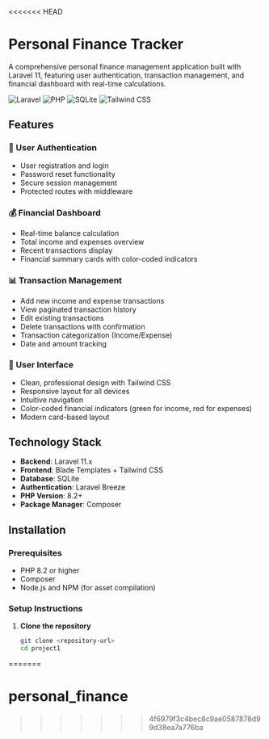 <<<<<<< HEAD
# Personal Finance Tracker

A comprehensive personal finance management application built with Laravel 11, featuring user authentication, transaction management, and financial dashboard with real-time calculations.

![Laravel](https://img.shields.io/badge/Laravel-11.x-red.svg)
![PHP](https://img.shields.io/badge/PHP-8.2+-blue.svg)
![SQLite](https://img.shields.io/badge/Database-SQLite-green.svg)
![Tailwind CSS](https://img.shields.io/badge/Styling-Tailwind%20CSS-38B2AC.svg)

## Features

### 🔐 User Authentication
- User registration and login
- Password reset functionality
- Secure session management
- Protected routes with middleware

### 💰 Financial Dashboard
- Real-time balance calculation
- Total income and expenses overview
- Recent transactions display
- Financial summary cards with color-coded indicators

### 📊 Transaction Management
- Add new income and expense transactions
- View paginated transaction history
- Edit existing transactions
- Delete transactions with confirmation
- Transaction categorization (Income/Expense)
- Date and amount tracking

### 🎨 User Interface
- Clean, professional design with Tailwind CSS
- Responsive layout for all devices
- Intuitive navigation
- Color-coded financial indicators (green for income, red for expenses)
- Modern card-based layout

## Technology Stack

- **Backend**: Laravel 11.x
- **Frontend**: Blade Templates + Tailwind CSS
- **Database**: SQLite
- **Authentication**: Laravel Breeze
- **PHP Version**: 8.2+
- **Package Manager**: Composer

## Installation

### Prerequisites
- PHP 8.2 or higher
- Composer
- Node.js and NPM (for asset compilation)

### Setup Instructions

1. **Clone the repository**
   ```bash
   git clone <repository-url>
   cd project1
   ```
=======
# personal_finance
>>>>>>> 4f6979f3c4bec8c9ae0587878d99d38ea7a776ba
